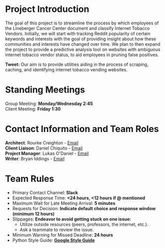 # Project Introduction

The goal of this project is to streamline the process by which employees of the Lineberger Cancer Center document and classify Internet Tobacco Vendors. Initially, we will start with tracking Reddit popularity of certain keywords and interests with the goal of providing insight about how these communities and interests have changed over time. We plan to then expand the project to provide a predictive analysis tool on websites with ambiguous internet tobacco vendor status, to aid employees in pruning false positives. 

**Tweet:** Our aim is to provide utilities aiding in the process of scraping, caching, and identifying internet tobacco vending websites.

# Standing Meetings

Group Meeting: **Monday/Wednesday 2:45**  
Client Meeting: **Friday 1:30**
 
# Contact Information and Team Roles
 
**Architect**: Rourke Creighton - [Email](mailto:racreigh@live.unc.edu)  
**Client Liaison**: Daniel Chiquito - [Email](mailto:daniel.chiquito@gmail.com)  
**Project Manager**: Lukas O'Daniel - [Email](mailto:odani@live.unc.edu)  
**Writer**: Bryan Iddings - [Email](mailto:iddings@cs.unc.edu)

# Team Rules

 - Primary Contact Channel: **Slack**
 - Expected Response Time: **<24 hours, <12 hours if @ mentioned**
 - Maximum Wait for Late Meeting Arrival: **5 minutes**
 - Requests for Decision: **Indicate default choice and response window (minimum 12 hours)**
 - Slippages: **Endeavor to avoid getting stuck on one issue:**
   - Utilize outside resources (peers, professors, the internet, etc.).
   - Ask a teammate to review the issue.
 - Minimum Warning for Missed Deadline: **24 hours**
 - Python Style Guide: **[Google Style Guide](https://google.github.io/styleguide/pyguide.html)**
